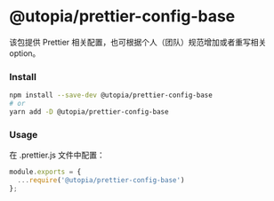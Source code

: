 # @utopia/prettier-config-base

该包提供 Prettier 相关配置，也可根据个人（团队）规范增加或者重写相关 option。

### Install

```sh
npm install --save-dev @utopia/prettier-config-base
# or
yarn add -D @utopia/prettier-config-base
```

### Usage

在 .prettier.js 文件中配置：

```js
module.exports = {
  ...require('@utopia/prettier-config-base')
};
```
